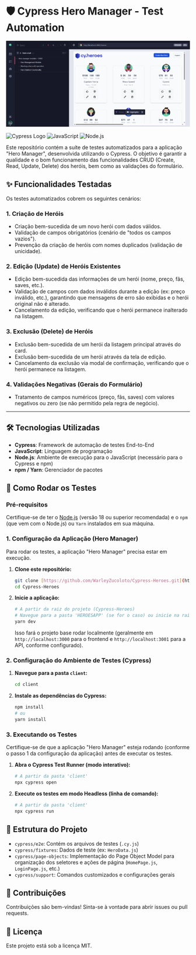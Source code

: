 # 🛡️ Cypress Hero Manager - Test Automation

![Hero Manager App Screenshot](./Pictures/Cypres%20Heroes%20-%20img.png)

![Cypress Logo](https://img.shields.io/badge/Cypress-10.0.0-green?style=for-the-badge&logo=cypress&logoColor=white)
![JavaScript](https://img.shields.io/badge/JavaScript-ES6-yellow?style=for-the-badge&logo=javascript&logoColor=black)
![Node.js](https://img.shields.io/badge/Node.js-v18+-brightgreen?style=for-the-badge&logo=node.js&logoColor=white)

Este repositório contém a suíte de testes automatizados para a aplicação "Hero Manager", desenvolvida utilizando o Cypress. O objetivo é garantir a qualidade e o bom funcionamento das funcionalidades CRUD (Create, Read, Update, Delete) dos heróis, bem como as validações do formulário.

## ✨ Funcionalidades Testadas

Os testes automatizados cobrem os seguintes cenários:

### 1. **Criação de Heróis**
- Criação bem-sucedida de um novo herói com dados válidos.
- Validação de campos obrigatórios (cenário de "todos os campos vazios").
- Prevenção da criação de heróis com nomes duplicados (validação de unicidade).

### 2. **Edição (Update) de Heróis Existentes**
- Edição bem-sucedida das informações de um herói (nome, preço, fãs, saves, etc.).
- Validação de campos com dados inválidos durante a edição (ex: preço inválido, etc.), garantindo que mensagens de erro são exibidas e o herói original não é alterado.
- Cancelamento da edição, verificando que o herói permanece inalterado na listagem.

### 3. **Exclusão (Delete) de Heróis**
- Exclusão bem-sucedida de um herói da listagem principal através do card.
- Exclusão bem-sucedida de um herói através da tela de edição.
- Cancelamento da exclusão via modal de confirmação, verificando que o herói permanece na listagem.

### 4. **Validações Negativas (Gerais do Formulário)**
- Tratamento de campos numéricos (preço, fãs, saves) com valores negativos ou zero (se não permitido pela regra de negócio).

---

## 🛠️ Tecnologias Utilizadas

* **Cypress**: Framework de automação de testes End-to-End
* **JavaScript**: Linguagem de programação
* **Node.js**: Ambiente de execução para o JavaScript (necessário para o Cypress e npm)
* **npm / Yarn**: Gerenciador de pacotes

## 🚀 Como Rodar os Testes

### Pré-requisitos

Certifique-se de ter o [Node.js](https://nodejs.org/) (versão 18 ou superior recomendada) e o `npm` (que vem com o Node.js) ou `Yarn` instalados em sua máquina.

### 1. Configuração da Aplicação (Hero Manager)

Para rodar os testes, a aplicação "Hero Manager" precisa estar em execução.

1.  **Clone este repositório:**
    ```bash
    git clone [https://github.com/WarleyZucoloto/Cypress-Heroes.git](https://github.com/WarleyZucoloto/Cypress-Heroes.git)
    cd Cypress-Heroes
    ```
2.  **Inicie a aplicação:**
    ```bash
    # A partir da raiz do projeto (Cypress-Heroes)
    # Navegue para a pasta 'HEROESAPP' (se for o caso) ou inicie na raiz do projeto
    yarn dev
    ```
    Isso fará o projeto base rodar localmente (geralmente em `http://localhost:3000` para o frontend e `http://localhost:3001` para a API, conforme configurado).

### 2. Configuração do Ambiente de Testes (Cypress)

1.  **Navegue para a pasta `client`:**
    ```bash
    cd client
    ```
2.  **Instale as dependências do Cypress:**
    ```bash
    npm install
    # ou
    yarn install
    ```

### 3. Executando os Testes

Certifique-se de que a aplicação "Hero Manager" esteja rodando (conforme o passo 1 da configuração da aplicação) antes de executar os testes.

1.  **Abra o Cypress Test Runner (modo interativo):**
    ```bash
    # A partir da pasta 'client'
    npx cypress open
    ```

2.  **Execute os testes em modo Headless (linha de comando):**
    ```bash
    # A partir da pasta 'client'
    npx cypress run
    ```

## 📁 Estrutura do Projeto

* `cypress/e2e`: Contém os arquivos de testes (`.cy.js`)
* `cypress/fixtures`: Dados de teste (ex: `HeroData.js`)
* `cypress/page-objects`: Implementação do Page Object Model para organização dos seletores e ações de página (`HomePage.js`, `LoginPage.js`, etc.)
* `cypress/support`: Comandos customizados e configurações gerais

## 🤝 Contribuições

Contribuições são bem-vindas! Sinta-se à vontade para abrir issues ou pull requests.

## 📄 Licença

Este projeto está sob a licença MIT.